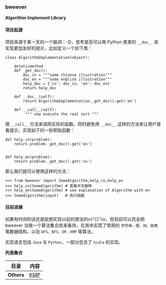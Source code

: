 ### bweever
**Algorithm Implement Library**


#### 项目起源

项目来源于某一天的一个脑洞：-D，思考是否可以用 Python 类里的 `__doc__` 来实现更加友好的提示，比如定义一个如下类：

```
class AlgorithmImplementation(object):

    @staticmethod
    def _get_doc():
        doc_cn = """some chinese illustration"""
        doc_en = """some english illustration"""
        help_doc = {'cn': doc_cn, 'en': doc_en}
        return help_doc

    def __doc__(self):
        return AlgorithmImplementation._get_doc().get('en')

    def __call__(self):
         """ now execute the real sort """ 

```

用 `__call__` 方法来调用实际的函数。同时避免用 `__doc__` 这样的方法来让用户查看提示，实现如下的一些帮助函数：

```
def help_cn(problem):
    return problem._get_doc().get('en')


def help_en(problem):
    return problem._get_doc().get('cn')
```

那么我们就可以使用这样的方法：

```
>>> from bweever import SomeAlgorithm,help_cn,help_en
>>> help_cn(SomeAlgorithm) # 查看中文解释
>>> help_en(SomeAlgorithm) # see explanation of Algorithm with en
>>> SomeAlgorithm(input)   # 执行函数

```

#### 目前进展

如果有时间的话还是挺想实现以前的想法的o(╯□╰)o，但目前可以完全把 bweever 当做一个算法集合库来看待，在其中实现了常用的 `字符串、图、树、链表` 等数据结构，以及 `DFS、BFS、DP、KMP` 等算法。

实现语言包括 `Java` 与 `Python`，一部分包含了 `Scala` 的实现。


**列表集合**

| 目录  | 内容 |
| ------------- | ------------- |
|  **Others**  | [KMP](/KMP)  |








